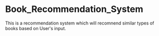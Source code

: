 # Book_Recommendation_System
This is a recommendation system which will recomnend similar types of books based on User's input.
